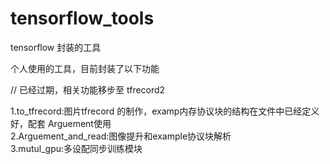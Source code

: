 # tensorflow_tools
tensorflow 封装的工具

个人使用的工具，目前封装了以下功能   

// 已经过期，相关功能移步至 tfrecord2  

1.to_tfrecord:图片tfrecord 的制作，examp内存协议块的结构在文件中已经定义好，配套 Arguement使用   
2.Arguement_and_read:图像提升和example协议块解析   
3.mutul_gpu:多设配同步训练模块   

